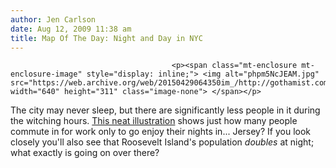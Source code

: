 ```yaml
---
author: Jen Carlson
date: Aug 12, 2009 11:38 am
title: Map Of The Day: Night and Day in NYC
---
```


	
										<p><span class="mt-enclosure mt-enclosure-image" style="display: inline;"> <img alt="phpm5NcJEAM.jpg" src="https://web.archive.org/web/20150429064350im_/http://gothamist.com/attachments/arts_jen/phpm5NcJEAM.jpg" width="640" height="311" class="image-none"> </span></p>

<p>The city may never sleep, but there are significantly less people in it during the witching hours. <a href="https://web.archive.org/web/20150429064350/http://www.buzzfeed.com/awesomer/day-and-night-cci">This neat illustration</a> shows just how many people commute in for work only to go enjoy their nights in... Jersey? If you look closely you&apos;ll also see that Roosevelt Island&apos;s population <em>doubles</em> at night; what exactly is going on over there?</p>					
										
									
				